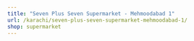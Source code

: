 ```yaml
---
title: "Seven Plus Seven Supermarket - Mehmoodabad 1"
url: /karachi/seven-plus-seven-supermarket-mehmoodabad-1/
shop: supermarket
---
```

